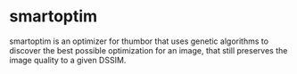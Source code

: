 # smartoptim
smartoptim is an optimizer for thumbor that uses genetic algorithms to discover the best possible optimization for an image, that still preserves the image quality to a given DSSIM.
